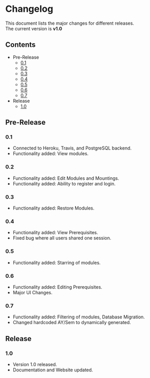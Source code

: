 # Changelog

This document lists the major changes for different releases.  
The current version is **v1.0**

## Contents

* Pre-Release
  * [0.1](#01)
  * [0.2](#02)
  * [0.3](#03)
  * [0.4](#04)
  * [0.5](#05)
  * [0.6](#06)
  * [0.7](#07)
* Release
  * [1.0](#10)


## Pre-Release

### 0.1
* Connected to Heroku, Travis, and PostgreSQL backend.
* Functionality added: View modules.

### 0.2
* Functionality added: Edit Modules and Mountings.
* Functionality added: Ability to register and login.

### 0.3
* Functionality added: Restore Modules.

### 0.4
* Functionality added: View Prerequisites.
* Fixed bug where all users shared one session.

### 0.5
* Functionality added: Starring of modules.

### 0.6
* Functionality added: Editing Prerequisites.
* Major UI Changes.

### 0.7
* Functionality added: Filtering of modules, Database Migration.
* Changed hardcoded AY/Sem to dynamically generated.

## Release
### 1.0
* Version 1.0 released.
* Documentation and Website updated.
